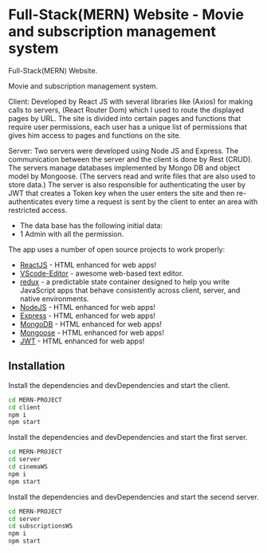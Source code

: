 # Full-Stack(MERN) Website - Movie and subscription management system




Full-Stack(MERN) Website.

Movie and subscription management system.



Client: Developed by React JS with several libraries like (Axios) for making calls to servers,
(React Router Dom) which I used to route the displayed pages by URL. The site is divided into certain pages and functions that require user permissions, each user has a unique list of permissions that gives him access to pages and functions on the site.


Server: Two servers were developed using Node JS and Express.
The communication between the server and the client is done by Rest (CRUD).
The servers manage databases implemented by Mongo DB and object model by Mongoose.
(The servers read and write files that are also used to store data.)
The server is also responsible for authenticating the user by JWT that creates a Token key when the user enters the site and then re-authenticates every time a request is sent by the client to enter an area with restricted access.


- The data base has the following initial data:
- 1 Admin with all the permission.









The app uses a number of open source projects to work properly:

- [ReactJS] - HTML enhanced for web apps!
- [VScode-Editor] - awesome web-based text editor.
- [redux] - a predictable state container designed to help you write JavaScript apps that behave consistently across client, server, and native environments.
- [NodeJS] - HTML enhanced for web apps!
- [Express] - HTML enhanced for web apps!
- [MongoDB] - HTML enhanced for web apps!
- [Mongoose] - HTML enhanced for web apps!
- [JWT] - HTML enhanced for web apps!






## Installation


Install the dependencies and devDependencies and start the client.

```sh
cd MERN-PROJECT
cd client
npm i
npm start
```


Install the dependencies and devDependencies and start the first server.

```sh
cd MERN-PROJECT
cd server
cd cinemaWS
npm i
npm start
```
Install the dependencies and devDependencies and start the secend server.

```sh
cd MERN-PROJECT
cd server
cd subscriptionsWS
npm i
npm start
```



   [redux]: <https://redux.js.org/>
   [VScode-Editor]: <https://code.visualstudio.com/>
   [ReactJS]: <https://react.dev/>

   [NodeJS]: <https://nodejs.org/>
   [Express]: <https://expressjs.com/>
   [MongoDB]: <https://www.mongodb.com//>
   [Mongoose]: <https://mongoosejs.com/>
   [JWT]: <https://jwt.io//>


   